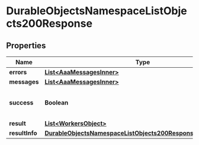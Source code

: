 

# DurableObjectsNamespaceListObjects200Response


## Properties

| Name | Type | Description | Notes |
|------------ | ------------- | ------------- | -------------|
|**errors** | [**List&lt;AaaMessagesInner&gt;**](AaaMessagesInner.md) |  |  |
|**messages** | [**List&lt;AaaMessagesInner&gt;**](AaaMessagesInner.md) |  |  |
|**success** | **Boolean** | Whether the API call was successful |  |
|**result** | [**List&lt;WorkersObject&gt;**](WorkersObject.md) |  |  [optional] |
|**resultInfo** | [**DurableObjectsNamespaceListObjects200ResponseAllOfResultInfo**](DurableObjectsNamespaceListObjects200ResponseAllOfResultInfo.md) |  |  [optional] |



